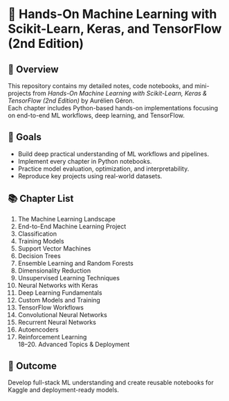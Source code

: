 # 🧠 Hands-On Machine Learning with Scikit-Learn, Keras, and TensorFlow (2nd Edition)

## 📘 Overview
This repository contains my detailed notes, code notebooks, and mini-projects from *Hands-On Machine Learning with Scikit-Learn, Keras & TensorFlow (2nd Edition)* by Aurélien Géron.  
Each chapter includes Python-based hands-on implementations focusing on end-to-end ML workflows, deep learning, and TensorFlow.

## 🎯 Goals
- Build deep practical understanding of ML workflows and pipelines.  
- Implement every chapter in Python notebooks.  
- Practice model evaluation, optimization, and interpretability.  
- Reproduce key projects using real-world datasets.

## 📚 Chapter List
1. The Machine Learning Landscape  
2. End-to-End Machine Learning Project  
3. Classification  
4. Training Models  
5. Support Vector Machines  
6. Decision Trees  
7. Ensemble Learning and Random Forests  
8. Dimensionality Reduction  
9. Unsupervised Learning Techniques  
10. Neural Networks with Keras  
11. Deep Learning Fundamentals  
12. Custom Models and Training  
13. TensorFlow Workflows  
14. Convolutional Neural Networks  
15. Recurrent Neural Networks  
16. Autoencoders  
17. Reinforcement Learning  
18–20. Advanced Topics & Deployment


## 🌟 Outcome
Develop full-stack ML understanding and create reusable notebooks for Kaggle and deployment-ready models.
